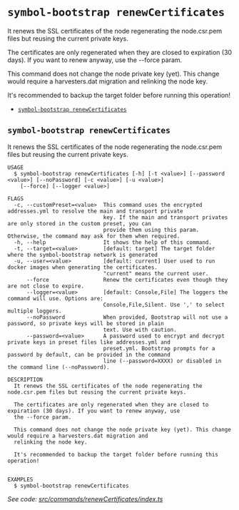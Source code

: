`symbol-bootstrap renewCertificates`
====================================

It renews the SSL certificates of the node regenerating the node.csr.pem files but reusing the current private keys.

The certificates are only regenerated when they are closed to expiration (30 days). If you want to renew anyway, use the --force param.

This command does not change the node private key (yet). This change would require a harvesters.dat migration and relinking the node key.

It's recommended to backup the target folder before running this operation!

* [`symbol-bootstrap renewCertificates`](#symbol-bootstrap-renewcertificates)

## `symbol-bootstrap renewCertificates`

It renews the SSL certificates of the node regenerating the node.csr.pem files but reusing the current private keys.

```
USAGE
  $ symbol-bootstrap renewCertificates [-h] [-t <value>] [--password <value>] [--noPassword] [-c <value>] [-u <value>]
    [--force] [--logger <value>]

FLAGS
  -c, --customPreset=<value>  This command uses the encrypted addresses.yml to resolve the main and transport private
                              key. If the main and transport privates are only stored in the custom preset, you can
                              provide them using this param. Otherwise, the command may ask for them when required.
  -h, --help                  It shows the help of this command.
  -t, --target=<value>        [default: target] The target folder where the symbol-bootstrap network is generated
  -u, --user=<value>          [default: current] User used to run docker images when generating the certificates.
                              "current" means the current user.
      --force                 Renew the certificates even though they are not close to expire.
      --logger=<value>        [default: Console,File] The loggers the command will use. Options are:
                              Console,File,Silent. Use ',' to select multiple loggers.
      --noPassword            When provided, Bootstrap will not use a password, so private keys will be stored in plain
                              text. Use with caution.
      --password=<value>      A password used to encrypt and decrypt private keys in preset files like addresses.yml and
                              preset.yml. Bootstrap prompts for a password by default, can be provided in the command
                              line (--password=XXXX) or disabled in the command line (--noPassword).

DESCRIPTION
  It renews the SSL certificates of the node regenerating the node.csr.pem files but reusing the current private keys.

  The certificates are only regenerated when they are closed to expiration (30 days). If you want to renew anyway, use
  the --force param.

  This command does not change the node private key (yet). This change would require a harvesters.dat migration and
  relinking the node key.

  It's recommended to backup the target folder before running this operation!


EXAMPLES
  $ symbol-bootstrap renewCertificates
```

_See code: [src/commands/renewCertificates/index.ts](https://github.com/nemneshia/symbol-bootstrap/blob/v2.0.0/src/commands/renewCertificates/index.ts)_
